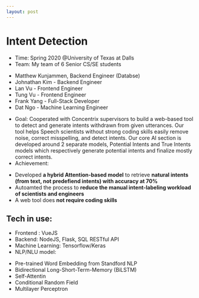 ```yaml
---
layout: post
---
```


# Intent Detection

* Time: Spring 2020 @University of Texas at Dalls
* Team: My team of 6 Senior CS/SE students
 - Matthew Kunjammen, Backend Engineer (Databse)
 - Johnathan Kim - Backend Engineer
 - Lan Vu - Frontend Engineer
 - Tung Vu - Frontend Engineer
 - Frank Yang - Full-Stack Developer
 - Dat Ngo - Machine Learning Engineer

* Goal: Cooperated with Concentrix supervisors to build a web-based tool to detect and generate intents withdrawn from given utterances. Our tool helps Speech scientists without strong coding skills easily remove noise, correct misspelling, and detect intents. Our core AI section is developed around 2 separate models, Potential Intents and True Intents models which respectively generate potential intents and finalize mostly correct intents.
* Achievement:
 - Developed **a hybrid Attention-based model** to retrieve **natural intents (from text, not predefiend intents) with accuracy at 70%**
 - Autoamted the process to **reduce the manual intent-labeling workload of scientists and engineers**
 - A web tool does **not require coding skills**


## Tech in use:
* Frontend : VueJS
* Backend: NodeJS, Flask, SQL RESTful API 
* Machine Learning: Tensorflow/Keras
* NLP/NLU model: 
 - Pre-trained Word Embedding from Standford NLP
 - Bidirectional Long-Short-Term-Memory (BiLSTM)
 - Self-Attentin
 - Conditional Random Field 
 - Multilayer Perceptron 
